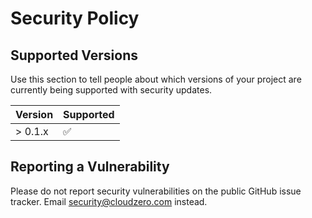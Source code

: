 # Security Policy

## Supported Versions

Use this section to tell people about which versions of your project are
currently being supported with security updates.

| Version | Supported          |
| ------- | ------------------ |
| > 0.1.x | :white_check_mark: |

## Reporting a Vulnerability

Please do not report security vulnerabilities on the public GitHub issue tracker. Email [security@cloudzero.com](mailto:security@cloudzero.com) instead.